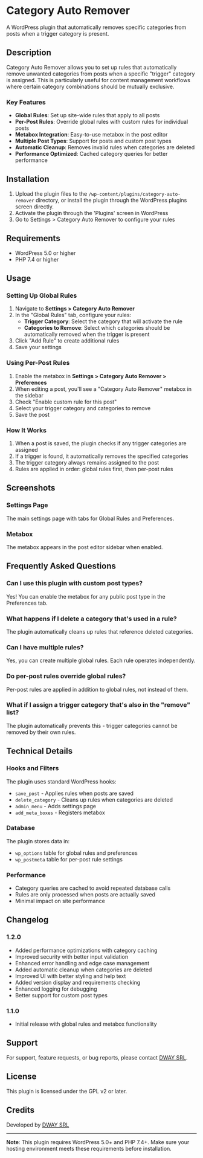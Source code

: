 # Category Auto Remover

A WordPress plugin that automatically removes specific categories from posts when a trigger category is present.

## Description

Category Auto Remover allows you to set up rules that automatically remove unwanted categories from posts when a specific "trigger" category is assigned. This is particularly useful for content management workflows where certain category combinations should be mutually exclusive.

### Key Features

- **Global Rules**: Set up site-wide rules that apply to all posts
- **Per-Post Rules**: Override global rules with custom rules for individual posts
- **Metabox Integration**: Easy-to-use metabox in the post editor
- **Multiple Post Types**: Support for posts and custom post types
- **Automatic Cleanup**: Removes invalid rules when categories are deleted
- **Performance Optimized**: Cached category queries for better performance

## Installation

1. Upload the plugin files to the `/wp-content/plugins/category-auto-remover` directory, or install the plugin through the WordPress plugins screen directly.
2. Activate the plugin through the 'Plugins' screen in WordPress
3. Go to Settings > Category Auto Remover to configure your rules

## Requirements

- WordPress 5.0 or higher
- PHP 7.4 or higher

## Usage

### Setting Up Global Rules

1. Navigate to **Settings > Category Auto Remover**
2. In the "Global Rules" tab, configure your rules:
   - **Trigger Category**: Select the category that will activate the rule
   - **Categories to Remove**: Select which categories should be automatically removed when the trigger is present
3. Click "Add Rule" to create additional rules
4. Save your settings

### Using Per-Post Rules

1. Enable the metabox in **Settings > Category Auto Remover > Preferences**
2. When editing a post, you'll see a "Category Auto Remover" metabox in the sidebar
3. Check "Enable custom rule for this post"
4. Select your trigger category and categories to remove
5. Save the post

### How It Works

1. When a post is saved, the plugin checks if any trigger categories are assigned
2. If a trigger is found, it automatically removes the specified categories
3. The trigger category always remains assigned to the post
4. Rules are applied in order: global rules first, then per-post rules

## Screenshots

### Settings Page
The main settings page with tabs for Global Rules and Preferences.

### Metabox
The metabox appears in the post editor sidebar when enabled.

## Frequently Asked Questions

### Can I use this plugin with custom post types?

Yes! You can enable the metabox for any public post type in the Preferences tab.

### What happens if I delete a category that's used in a rule?

The plugin automatically cleans up rules that reference deleted categories.

### Can I have multiple rules?

Yes, you can create multiple global rules. Each rule operates independently.

### Do per-post rules override global rules?

Per-post rules are applied in addition to global rules, not instead of them.

### What if I assign a trigger category that's also in the "remove" list?

The plugin automatically prevents this - trigger categories cannot be removed by their own rules.

## Technical Details

### Hooks and Filters

The plugin uses standard WordPress hooks:
- `save_post` - Applies rules when posts are saved
- `delete_category` - Cleans up rules when categories are deleted
- `admin_menu` - Adds settings page
- `add_meta_boxes` - Registers metabox

### Database

The plugin stores data in:
- `wp_options` table for global rules and preferences
- `wp_postmeta` table for per-post rule settings

### Performance

- Category queries are cached to avoid repeated database calls
- Rules are only processed when posts are actually saved
- Minimal impact on site performance

## Changelog

### 1.2.0
- Added performance optimizations with category caching
- Improved security with better input validation
- Enhanced error handling and edge case management
- Added automatic cleanup when categories are deleted
- Improved UI with better styling and help text
- Added version display and requirements checking
- Enhanced logging for debugging
- Better support for custom post types

### 1.1.0
- Initial release with global rules and metabox functionality

## Support

For support, feature requests, or bug reports, please contact [DWAY SRL](https://dway.agency).

## License

This plugin is licensed under the GPL v2 or later.

## Credits

Developed by [DWAY SRL](https://dway.agency)

---

**Note**: This plugin requires WordPress 5.0+ and PHP 7.4+. Make sure your hosting environment meets these requirements before installation.
